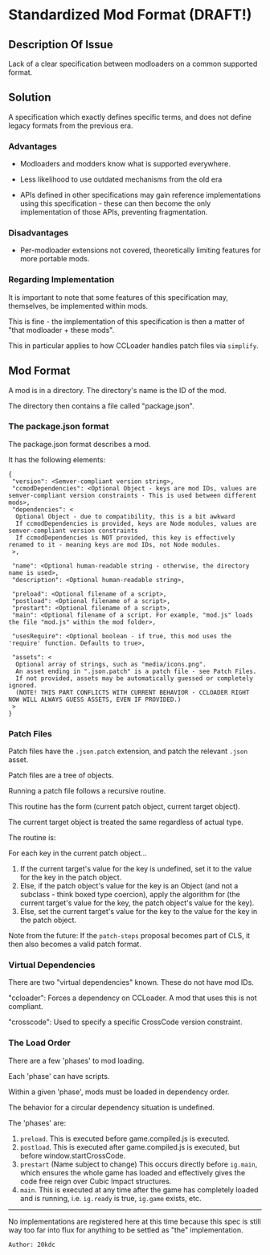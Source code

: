 # Standardized Mod Format (DRAFT!)

## Description Of Issue

Lack of a clear specification between modloaders on a common supported format.

## Solution

A specification which exactly defines specific terms, and does not define legacy formats from the previous era.

### Advantages

- Modloaders and modders know what is supported everywhere.

- Less likelihood to use outdated mechanisms from the old era

- APIs defined in other specifications may gain reference implementations using this specification - these can then become the only implementation of those APIs, preventing fragmentation.

### Disadvantages

- Per-modloader extensions not covered, theoretically limiting features for more portable mods.

### Regarding Implementation

It is important to note that some features of this specification may, themselves, be implemented within mods.

This is fine - the implementation of this specification is then a matter of "that modloader + these mods".

This in particular applies to how CCLoader handles patch files via `simplify`.

## Mod Format

A mod is in a directory. The directory's name is the ID of the mod.

The directory then contains a file called "package.json".

### The package.json format

The package.json format describes a mod.

It has the following elements:

```
{
 "version": <Semver-compliant version string>,
 "ccmodDependencies": <Optional Object - keys are mod IDs, values are semver-compliant version constraints - This is used between different mods>,
 "dependencies": <
  Optional Object - due to compatibility, this is a bit awkward
  If ccmodDependencies is provided, keys are Node modules, values are semver-compliant version constraints
  If ccmodDependencies is NOT provided, this key is effectively renamed to it - meaning keys are mod IDs, not Node modules.
 >,

 "name": <Optional human-readable string - otherwise, the directory name is used>,
 "description": <Optional human-readable string>,

 "preload": <Optional filename of a script>,
 "postload": <Optional filename of a script>,
 "prestart": <Optional filename of a script>,
 "main": <Optional filename of a script. For example, "mod.js" loads the file "mod.js" within the mod folder>,

 "usesRequire": <Optional boolean - if true, this mod uses the 'require' function. Defaults to true>,

 "assets": <
  Optional array of strings, such as "media/icons.png".
  An asset ending in ".json.patch" is a patch file - see Patch Files.
  If not provided, assets may be automatically guessed or completely ignored.
  (NOTE! THIS PART CONFLICTS WITH CURRENT BEHAVIOR - CCLOADER RIGHT NOW WILL ALWAYS GUESS ASSETS, EVEN IF PROVIDED.)
 >
}
```

### Patch Files

Patch files have the `.json.patch` extension, and patch the relevant `.json` asset.

Patch files are a tree of objects.

Running a patch file follows a recursive routine.

This routine has the form (current patch object, current target object).

The current target object is treated the same regardless of actual type.

The routine is:

For each key in the current patch object...

1. If the current target's value for the key is undefined, set it to the value for the key in the patch object.
2. Else, if the patch object's value for the key is an Object (and not a subclass - think boxed type coercion), apply the algorithm for (the current target's value for the key, the patch object's value for the key).
3. Else, set the current target's value for the key to the value for the key in the patch object.

Note from the future: If the `patch-steps` proposal becomes part of CLS, it then also becomes a valid patch format.

### Virtual Dependencies

There are two "virtual dependencies" known. These do not have mod IDs.

"ccloader": Forces a dependency on CCLoader. A mod that uses this is not compliant.

"crosscode": Used to specify a specific CrossCode version constraint.

### The Load Order

There are a few 'phases' to mod loading.

Each 'phase' can have scripts.

Within a given 'phase', mods must be loaded in dependency order.

The behavior for a circular dependency situation is undefined.

The 'phases' are:

1. `preload`. This is executed before game.compiled.js is executed.
2. `postload`. This is executed after game.compiled.js is executed, but before window.startCrossCode.
3. `prestart` (Name subject to change) This occurs directly before `ig.main`, which ensures the whole game has loaded and effectively gives the code free reign over Cubic Impact structures.
4. `main`. This is executed at any time after the game has completely loaded and is running, i.e. `ig.ready` is true, `ig.game` exists, etc.

---

No implementations are registered here at this time because this spec is still way too far into flux for anything to be settled as "the" implementation.

```
Author: 20kdc
```

